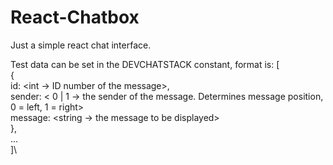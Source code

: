 # React-Chatbox
Just a simple react chat interface.

Test data can be set in the DEVCHATSTACK constant, format is:
[\
  {\
    id: <int -> ID number of the message>,\
    sender: < 0 | 1 -> the sender of the message. Determines message position, 0 = left, 1 = right>\
    message: <string -> the message to be displayed>\
  },\
  ...\
]\
